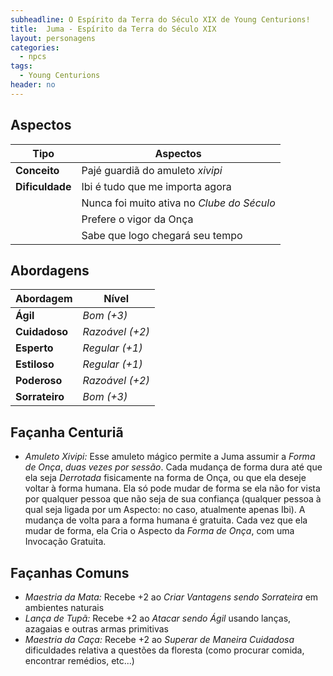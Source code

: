 ```yaml
---
subheadline: O Espírito da Terra do Século XIX de Young Centurions!
title:  Juma - Espírito da Terra do Século XIX
layout: personagens
categories:
  - npcs
tags:
  - Young Centurions
header: no
---
```



## Aspectos

| **Tipo**        | **Aspectos**                               |
|-----------------|--------------------------------------------|
| **Conceito**    | Pajé guardiã do amuleto _xivipi_           |
| **Dificuldade** | Ibi é tudo que me importa agora            |
|                 | Nunca foi muito ativa no _Clube do Século_ |
|                 | Prefere o vigor da Onça                    |
|                 | Sabe que logo chegará seu tempo            |

## Abordagens

| **Abordagem**  | **Nível**       |
|----------------|-----------------|
| **Ágil**       | _Bom (+3)_      |
| **Cuidadoso**  | _Razoável (+2)_ |
| **Esperto**    | _Regular (+1)_  |
| **Estiloso**   | _Regular (+1)_  |
| **Poderoso**   | _Razoável (+2)_ |
| **Sorrateiro** | _Bom (+3)_      |

## Façanha Centuriã

+ _Amuleto Xivipi:_ Esse amuleto mágico permite a Juma assumir a _Forma de Onça_, _duas vezes por sessão_. Cada mudança de forma dura até que ela seja _Derrotada_ fisicamente na forma de Onça, ou que ela deseje voltar à forma humana. Ela só pode mudar de forma se ela não for vista por qualquer pessoa que não seja de sua confiança (qualquer pessoa à qual seja ligada por um Aspecto: no caso, atualmente apenas Ibi). A mudança de volta para a forma humana é gratuita. Cada vez que ela mudar de forma, ela Cria o Aspecto da _Forma de Onça_, com uma Invocação Gratuita. 

## Façanhas Comuns

+ _Maestria da Mata:_ Recebe +2 ao _Criar Vantagens sendo Sorrateira_ em ambientes naturais
+ _Lança de Tupã:_ Recebe +2 ao _Atacar sendo Ágil_ usando lanças, azagaias e outras armas primitivas
+ _Maestria da Caça:_ Recebe +2 ao _Superar de Maneira Cuidadosa_ dificuldades relativa a questões da floresta (como procurar comida, encontrar remédios, etc...)
